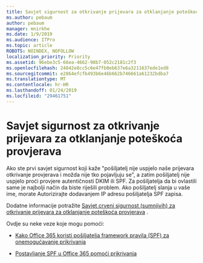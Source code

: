 ```yaml
---
title: Savjet sigurnost za otkrivanje prijevara za otklanjanje poteškoća provjerava
ms.author: pebaum
author: pebaum
manager: mnirkhe
ms.date: 1/9/2019
ms.audience: ITPro
ms.topic: article
ROBOTS: NOINDEX, NOFOLLOW
localization_priority: Priority
ms.assetid: 96ebe3c5-66ea-4662-98b7-052c2181c2f3
ms.openlocfilehash: 24842e8cc5c6e47fb0eb637e6a3211637ede1ed8
ms.sourcegitcommit: e2864efcfb493b6e46b662b746661a61232bdba7
ms.translationtype: MT
ms.contentlocale: hr-HR
ms.lasthandoff: 01/24/2019
ms.locfileid: "29461751"
---
```

# <a name="troubleshooting-the-safety-tip-for-fraud-detection-checks"></a>Savjet sigurnost za otkrivanje prijevara za otklanjanje poteškoća provjerava

Ako ste prvi savjet sigurnost koji kaže "pošiljatelj nije uspjelo naše prijevara otkrivanje provjerava i možda nije tko pojavljuju se", a zatim pošiljatelj nije uspjelo proći provjere autentičnosti DKIM ili SPF. Za pošiljatelja da bi ovlastili same je najbolji način da biste riješili problem. Ako pošiljatelj slanja u vaše ime, morate Autorizirajte dodavanjem IP adresu pošiljatelja SPF zapisa.
  
Dodatne informacije potražite [Savjet crveni sigurnost (sumnjivih) za otkrivanje prijevara za otklanjanje poteškoća provjerava](https://blogs.msdn.microsoft.com/tzink/2016/11/02/troubleshooting-the-red-suspicious-safety-tip-for-fraud-detection-checks/) . 
  
Ovdje su neke veze koje mogu pomoći:
  
- [Kako Office 365 koristi pošiljatelja framework pravila (SPF) za onemogućavanje prikrivanja](https://docs.microsoft.com/en-us/office365/SecurityCompliance/how-office-365-uses-spf-to-prevent-spoofing)
    
- [Postavljanje SPF u Office 365 pomoći prikrivanja](https://docs.microsoft.com/en-us/office365/SecurityCompliance/set-up-spf-in-office-365-to-help-prevent-spoofing)
    

